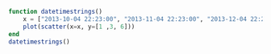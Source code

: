 ```julia
function datetimestrings()
    x = ["2013-10-04 22:23:00", "2013-11-04 22:23:00", "2013-12-04 22:23:00"]
    plot(scatter(x=x, y=[1 ,3, 6]))
end
datetimestrings()
```


<div id="3666a975-a3f7-4520-aba9-132070d0111d" class="plotly-graph-div"></div>

<script>
    window.PLOTLYENV=window.PLOTLYENV || {};
    window.PLOTLYENV.BASE_URL="https://plot.ly";
    Plotly.newPlot('3666a975-a3f7-4520-aba9-132070d0111d', [{"y":[1,3,6],"type":"scatter","x":["2013-10-04 22:23:00","2013-11-04 22:23:00","2013-12-04 22:23:00"]}],
               {"margin":{"l":50,"b":60,"r":50,"t":60}}, {showLink: false});

 </script>



